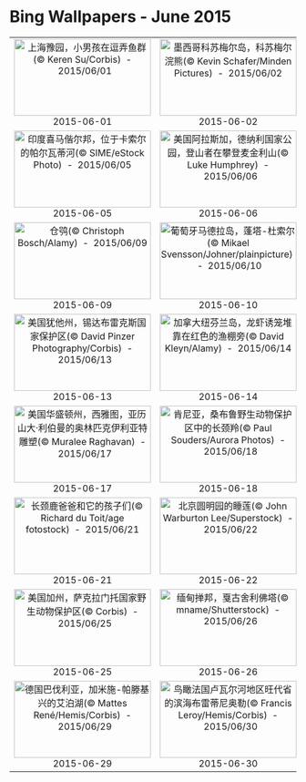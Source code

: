 # Bing Wallpapers - June 2015

| | | | |
|:-------------------------:|:-------------------------:|:-------------------------:|:-------------------------:|
| <a href="https://bing.ee123.net/img/cn/fhd/2015/06/01.jpg" target="_blank"><img src="https://bing.ee123.net/img/cn/fhd/2015/06/01.jpg" width="240" height="135" alt="上海豫园，小男孩在逗弄鱼群(© Keren Su/Corbis)  -  2015/06/01" title="上海豫园，小男孩在逗弄鱼群(© Keren Su/Corbis)  -  2015/06/01"></a><br>2015-06-01<br> | <a href="https://bing.ee123.net/img/cn/fhd/2015/06/02.jpg" target="_blank"><img src="https://bing.ee123.net/img/cn/fhd/2015/06/02.jpg" width="240" height="135" alt="墨西哥科苏梅尔岛，科苏梅尔浣熊(© Kevin Schafer/Minden Pictures)  -  2015/06/02" title="墨西哥科苏梅尔岛，科苏梅尔浣熊(© Kevin Schafer/Minden Pictures)  -  2015/06/02"></a><br>2015-06-02<br> | <a href="https://bing.ee123.net/img/cn/fhd/2015/06/03.jpg" target="_blank"><img src="https://bing.ee123.net/img/cn/fhd/2015/06/03.jpg" width="240" height="135" alt="意大利佩鲁贾地区，日落时分的农田(© SIME/eStock Photo)  -  2015/06/03" title="意大利佩鲁贾地区，日落时分的农田(© SIME/eStock Photo)  -  2015/06/03"></a><br>2015-06-03<br> | <a href="https://bing.ee123.net/img/cn/fhd/2015/06/04.jpg" target="_blank"><img src="https://bing.ee123.net/img/cn/fhd/2015/06/04.jpg" width="240" height="135" alt="夏威夷基拉韦厄火山的熔岩(© Toshi Sasaki/Image Bank Film/Getty Images)  -  2015/06/04" title="夏威夷基拉韦厄火山的熔岩(© Toshi Sasaki/Image Bank Film/Getty Images)  -  2015/06/04"></a><br>2015-06-04<br> |
| <a href="https://bing.ee123.net/img/cn/fhd/2015/06/05.jpg" target="_blank"><img src="https://bing.ee123.net/img/cn/fhd/2015/06/05.jpg" width="240" height="135" alt="印度喜马偕尔邦，位于卡索尔的帕尔瓦蒂河(© SIME/eStock Photo)  -  2015/06/05" title="印度喜马偕尔邦，位于卡索尔的帕尔瓦蒂河(© SIME/eStock Photo)  -  2015/06/05"></a><br>2015-06-05<br> | <a href="https://bing.ee123.net/img/cn/fhd/2015/06/06.jpg" target="_blank"><img src="https://bing.ee123.net/img/cn/fhd/2015/06/06.jpg" width="240" height="135" alt="美国阿拉斯加，德纳利国家公园，登山者在攀登麦金利山(© Luke Humphrey)  -  2015/06/06" title="美国阿拉斯加，德纳利国家公园，登山者在攀登麦金利山(© Luke Humphrey)  -  2015/06/06"></a><br>2015-06-06<br> | <a href="https://bing.ee123.net/img/cn/fhd/2015/06/07.jpg" target="_blank"><img src="https://bing.ee123.net/img/cn/fhd/2015/06/07.jpg" width="240" height="135" alt="法国卢瓦尔河谷，维兰德里城堡的花园(© Emilie Chaix/Getty Images)  -  2015/06/07" title="法国卢瓦尔河谷，维兰德里城堡的花园(© Emilie Chaix/Getty Images)  -  2015/06/07"></a><br>2015-06-07<br> | <a href="https://bing.ee123.net/img/cn/fhd/2015/06/08.jpg" target="_blank"><img src="https://bing.ee123.net/img/cn/fhd/2015/06/08.jpg" width="240" height="135" alt="被浮游生物侵蚀的南美洲大西洋海岸(© NASA)  -  2015/06/08" title="被浮游生物侵蚀的南美洲大西洋海岸(© NASA)  -  2015/06/08"></a><br>2015-06-08<br> |
| <a href="https://bing.ee123.net/img/cn/fhd/2015/06/09.jpg" target="_blank"><img src="https://bing.ee123.net/img/cn/fhd/2015/06/09.jpg" width="240" height="135" alt="仓鸮(© Christoph Bosch/Alamy)  -  2015/06/09" title="仓鸮(© Christoph Bosch/Alamy)  -  2015/06/09"></a><br>2015-06-09<br> | <a href="https://bing.ee123.net/img/cn/fhd/2015/06/10.jpg" target="_blank"><img src="https://bing.ee123.net/img/cn/fhd/2015/06/10.jpg" width="240" height="135" alt="葡萄牙马德拉岛，蓬塔-杜索尔(© Mikael Svensson/Johner/plainpicture)  -  2015/06/10" title="葡萄牙马德拉岛，蓬塔-杜索尔(© Mikael Svensson/Johner/plainpicture)  -  2015/06/10"></a><br>2015-06-10<br> | <a href="https://bing.ee123.net/img/cn/fhd/2015/06/11.jpg" target="_blank"><img src="https://bing.ee123.net/img/cn/fhd/2015/06/11.jpg" width="240" height="135" alt="澳大利亚降灵群岛，一个巨蛤的特写(© Tanya Punitt/Shutterstock)  -  2015/06/11" title="澳大利亚降灵群岛，一个巨蛤的特写(© Tanya Punitt/Shutterstock)  -  2015/06/11"></a><br>2015-06-11<br> | <a href="https://bing.ee123.net/img/cn/fhd/2015/06/12.jpg" target="_blank"><img src="https://bing.ee123.net/img/cn/fhd/2015/06/12.jpg" width="240" height="135" alt="西班牙梅诺卡岛的卡拉玛卡瑞海滩(© Michele Falzone/Getty Images)  -  2015/06/12" title="西班牙梅诺卡岛的卡拉玛卡瑞海滩(© Michele Falzone/Getty Images)  -  2015/06/12"></a><br>2015-06-12<br> |
| <a href="https://bing.ee123.net/img/cn/fhd/2015/06/13.jpg" target="_blank"><img src="https://bing.ee123.net/img/cn/fhd/2015/06/13.jpg" width="240" height="135" alt="美国犹他州，锡达布雷克斯国家保护区(© David Pinzer Photography/Corbis)  -  2015/06/13" title="美国犹他州，锡达布雷克斯国家保护区(© David Pinzer Photography/Corbis)  -  2015/06/13"></a><br>2015-06-13<br> | <a href="https://bing.ee123.net/img/cn/fhd/2015/06/14.jpg" target="_blank"><img src="https://bing.ee123.net/img/cn/fhd/2015/06/14.jpg" width="240" height="135" alt="加拿大纽芬兰岛，龙虾诱笼堆靠在红色的渔棚旁(© David Kleyn/Alamy)  -  2015/06/14" title="加拿大纽芬兰岛，龙虾诱笼堆靠在红色的渔棚旁(© David Kleyn/Alamy)  -  2015/06/14"></a><br>2015-06-14<br> | <a href="https://bing.ee123.net/img/cn/fhd/2015/06/15.jpg" target="_blank"><img src="https://bing.ee123.net/img/cn/fhd/2015/06/15.jpg" width="240" height="135" alt="美国南加州的欧文斯湖(© Andrei Duman/Tandem Stills + Motion)  -  2015/06/15" title="美国南加州的欧文斯湖(© Andrei Duman/Tandem Stills + Motion)  -  2015/06/15"></a><br>2015-06-15<br> | <a href="https://bing.ee123.net/img/cn/fhd/2015/06/16.jpg" target="_blank"><img src="https://bing.ee123.net/img/cn/fhd/2015/06/16.jpg" width="240" height="135" alt="英国英格兰地区，科伯姆，佩因斯希尔庄园的水晶洞(© Think James Photo/Gallery Stock)  -  2015/06/16" title="英国英格兰地区，科伯姆，佩因斯希尔庄园的水晶洞(© Think James Photo/Gallery Stock)  -  2015/06/16"></a><br>2015-06-16<br> |
| <a href="https://bing.ee123.net/img/cn/fhd/2015/06/17.jpg" target="_blank"><img src="https://bing.ee123.net/img/cn/fhd/2015/06/17.jpg" width="240" height="135" alt="美国华盛顿州，西雅图，亚历山大·利伯曼的奥林匹克伊利亚特雕塑(© Muralee Raghavan)  -  2015/06/17" title="美国华盛顿州，西雅图，亚历山大·利伯曼的奥林匹克伊利亚特雕塑(© Muralee Raghavan)  -  2015/06/17"></a><br>2015-06-17<br> | <a href="https://bing.ee123.net/img/cn/fhd/2015/06/18.jpg" target="_blank"><img src="https://bing.ee123.net/img/cn/fhd/2015/06/18.jpg" width="240" height="135" alt="肯尼亚，桑布鲁野生动物保护区中的长颈羚(© Paul Souders/Aurora Photos)  -  2015/06/18" title="肯尼亚，桑布鲁野生动物保护区中的长颈羚(© Paul Souders/Aurora Photos)  -  2015/06/18"></a><br>2015-06-18<br> | <a href="https://bing.ee123.net/img/cn/fhd/2015/06/19.jpg" target="_blank"><img src="https://bing.ee123.net/img/cn/fhd/2015/06/19.jpg" width="240" height="135" alt="乌克兰克莱文镇，爱的隧道(© Amos Chapple/Getty Images)  -  2015/06/19" title="乌克兰克莱文镇，爱的隧道(© Amos Chapple/Getty Images)  -  2015/06/19"></a><br>2015-06-19<br> | <a href="https://bing.ee123.net/img/cn/fhd/2015/06/20.jpg" target="_blank"><img src="https://bing.ee123.net/img/cn/fhd/2015/06/20.jpg" width="240" height="135" alt="端午节(© Pai-Shih Lee/Moment/Getty Images)  -  2015/06/20" title="端午节(© Pai-Shih Lee/Moment/Getty Images)  -  2015/06/20"></a><br>2015-06-20<br> |
| <a href="https://bing.ee123.net/img/cn/fhd/2015/06/21.jpg" target="_blank"><img src="https://bing.ee123.net/img/cn/fhd/2015/06/21.jpg" width="240" height="135" alt="长颈鹿爸爸和它的孩子们(© Richard du Toit/age fotostock)  -  2015/06/21" title="长颈鹿爸爸和它的孩子们(© Richard du Toit/age fotostock)  -  2015/06/21"></a><br>2015-06-21<br> | <a href="https://bing.ee123.net/img/cn/fhd/2015/06/22.jpg" target="_blank"><img src="https://bing.ee123.net/img/cn/fhd/2015/06/22.jpg" width="240" height="135" alt="北京圆明园的睡莲(© John Warburton Lee/Superstock)  -  2015/06/22" title="北京圆明园的睡莲(© John Warburton Lee/Superstock)  -  2015/06/22"></a><br>2015-06-22<br> | <a href="https://bing.ee123.net/img/cn/fhd/2015/06/23.jpg" target="_blank"><img src="https://bing.ee123.net/img/cn/fhd/2015/06/23.jpg" width="240" height="135" alt="阿尔及利亚，提米蒙附近的沙漠绿洲(© George Steinmetz/Corbis)  -  2015/06/23" title="阿尔及利亚，提米蒙附近的沙漠绿洲(© George Steinmetz/Corbis)  -  2015/06/23"></a><br>2015-06-23<br> | <a href="https://bing.ee123.net/img/cn/fhd/2015/06/24.jpg" target="_blank"><img src="https://bing.ee123.net/img/cn/fhd/2015/06/24.jpg" width="240" height="135" alt="意大利西西里岛，第勒尼安海海域上的卡波多尔兰多海岸线(© Antonino Bartuccio/SIME/4Corners)  -  2015/06/24" title="意大利西西里岛，第勒尼安海海域上的卡波多尔兰多海岸线(© Antonino Bartuccio/SIME/4Corners)  -  2015/06/24"></a><br>2015-06-24<br> |
| <a href="https://bing.ee123.net/img/cn/fhd/2015/06/25.jpg" target="_blank"><img src="https://bing.ee123.net/img/cn/fhd/2015/06/25.jpg" width="240" height="135" alt="美国加州，萨克拉门托国家野生动物保护区(© Corbis)  -  2015/06/25" title="美国加州，萨克拉门托国家野生动物保护区(© Corbis)  -  2015/06/25"></a><br>2015-06-25<br> | <a href="https://bing.ee123.net/img/cn/fhd/2015/06/26.jpg" target="_blank"><img src="https://bing.ee123.net/img/cn/fhd/2015/06/26.jpg" width="240" height="135" alt="缅甸掸邦，戛古舍利佛塔(© mname/Shutterstock)  -  2015/06/26" title="缅甸掸邦，戛古舍利佛塔(© mname/Shutterstock)  -  2015/06/26"></a><br>2015-06-26<br> | <a href="https://bing.ee123.net/img/cn/fhd/2015/06/27.jpg" target="_blank"><img src="https://bing.ee123.net/img/cn/fhd/2015/06/27.jpg" width="240" height="135" alt="肯尼亚，肯尼亚山国家公园上的狄氏半边莲(© Martin Zwick/Danita Delimont)  -  2015/06/27" title="肯尼亚，肯尼亚山国家公园上的狄氏半边莲(© Martin Zwick/Danita Delimont)  -  2015/06/27"></a><br>2015-06-27<br> | <a href="https://bing.ee123.net/img/cn/fhd/2015/06/28.jpg" target="_blank"><img src="https://bing.ee123.net/img/cn/fhd/2015/06/28.jpg" width="240" height="135" alt="英格兰南德文郡的海滨村庄(© Sebastian Wasek/age fotostock)  -  2015/06/28" title="英格兰南德文郡的海滨村庄(© Sebastian Wasek/age fotostock)  -  2015/06/28"></a><br>2015-06-28<br> |
| <a href="https://bing.ee123.net/img/cn/fhd/2015/06/29.jpg" target="_blank"><img src="https://bing.ee123.net/img/cn/fhd/2015/06/29.jpg" width="240" height="135" alt="德国巴伐利亚，加米施-帕滕基兴的艾泊湖(© Mattes René/Hemis/Corbis)  -  2015/06/29" title="德国巴伐利亚，加米施-帕滕基兴的艾泊湖(© Mattes René/Hemis/Corbis)  -  2015/06/29"></a><br>2015-06-29<br> | <a href="https://bing.ee123.net/img/cn/fhd/2015/06/30.jpg" target="_blank"><img src="https://bing.ee123.net/img/cn/fhd/2015/06/30.jpg" width="240" height="135" alt="鸟瞰法国卢瓦尔河地区旺代省的滨海布雷蒂尼奥勒(© Francis Leroy/Hemis/Corbis)  -  2015/06/30" title="鸟瞰法国卢瓦尔河地区旺代省的滨海布雷蒂尼奥勒(© Francis Leroy/Hemis/Corbis)  -  2015/06/30"></a><br>2015-06-30<br> |  |  |
